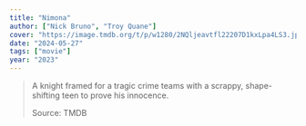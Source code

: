 ```yaml
---
title: "Nimona"
author: ["Nick Bruno", "Troy Quane"]
cover: "https://image.tmdb.org/t/p/w1280/2NQljeavtfl22207D1kxLpa4LS3.jpg"
date: "2024-05-27"
tags: ["movie"]
year: "2023"
---
```


> A knight framed for a tragic crime teams with a scrappy, shape-shifting teen to prove his innocence.
>
> Source: TMDB
